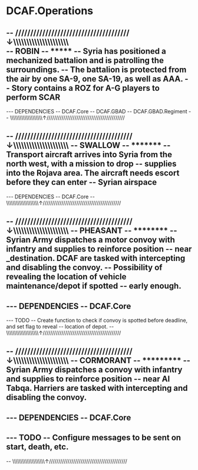 # DCAF.Operations

-- //////////////////////////////////////↓\\\\\\\\\\\\\\\\\\\\\\\\\\\\\\\\\\\\\\\\\\\
--                                     ROBIN
--                                     *****
-- Syria has positioned a mechanized battalion and is patrolling the surroundings.
-- The battalion is protected from the air by one SA-9, one SA-19, as well as AAA.
-- Story contains a ROZ for A-G players to perform SCAR
-------------------------------------------------------------------------------------
--- DEPENDENCIES
--   DCAF.Core
--   DCAF.GBAD
--   DCAF.GBAD.Regiment
-- \\\\\\\\\\\\\\\\\\\\\\\\\\\\\\\\\\\\\\\↑//////////////////////////////////////////

-- ///////////////////////////////////////↓\\\\\\\\\\\\\\\\\\\\\\\\\\\\\\\\\\\\\\\\\\
--                                     SWALLOW
--                                     *******
-- Transport aircraft arrives into Syria from the north west, with a mission to drop
-- supplies into the Rojava area. The aircraft needs escort before they can enter
-- Syrian airspace
-------------------------------------------------------------------------------------
--- DEPENDENCIES
--   DCAF.Core
-- \\\\\\\\\\\\\\\\\\\\\\\\\\\\\\\\\\\\\\\↑//////////////////////////////////////////

-- ///////////////////////////////////////↓\\\\\\\\\\\\\\\\\\\\\\\\\\\\\\\\\\\\\\\\\\
--                                    PHEASANT
--                                    ********
-- Syrian Army dispatches a motor convoy with infantry and supplies to reinforce position
-- near _destination. DCAF are tasked with intercepting and disabling the convoy.
-- Possibility of revealing the location of vehicle maintenance/depot if spotted
-- early enough.
-------------------------------------------------------------------------------------
--- DEPENDENCIES
--   DCAF.Core
--
--- TODO
-- Create function to check if convoy is spotted before deadline, and set flag to reveal
-- location of depot.
-- \\\\\\\\\\\\\\\\\\\\\\\\\\\\\\\\\\\\\\\↑//////////////////////////////////////////

-- ///////////////////////////////////////↓\\\\\\\\\\\\\\\\\\\\\\\\\\\\\\\\\\\\\\\\\\
--                                    CORMORANT
--                                    *********
-- Syrian Army dispatches a convoy with infantry and supplies to reinforce position
-- near Al Tabqa. Harriers are tasked with intercepting and disabling the convoy.
-------------------------------------------------------------------------------------
--- DEPENDENCIES
--   DCAF.Core
--
--- TODO
-- Configure messages to be sent on start, death, etc.
--
-- \\\\\\\\\\\\\\\\\\\\\\\\\\\\\\\\\\\\\\\↑//////////////////////////////////////////
